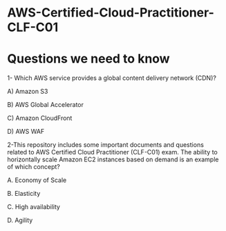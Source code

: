 # AWS-Certified-Cloud-Practitioner-CLF-C01
# Questions we need to know

1- Which AWS service provides a global content delivery network (CDN)? 

A) Amazon S3

B) AWS Global Accelerator

C) Amazon CloudFront

D) AWS WAF

2-This repository includes some important documents and questions related to AWS Certified Cloud Practitioner (CLF-C01) exam.
  The ability to horizontally scale Amazon EC2 instances based on demand is an example of which concept?
  
A. Economy of Scale

B. Elasticity

C. High availability

D. Agility

